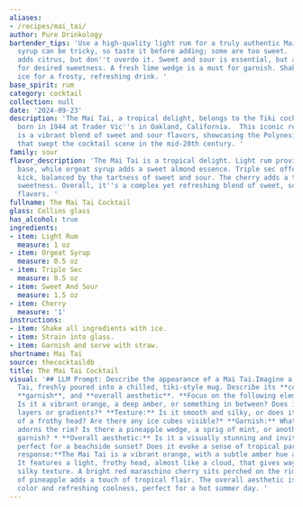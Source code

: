 ```yaml
---
aliases:
- /recipes/mai_tai/
author: Pure Drinkology
bartender_tips: 'Use a high-quality light rum for a truly authentic Mai Tai.  Orgeat
  syrup can be tricky, so taste it before adding; some are too sweet.  Triple Sec
  adds citrus, but don''t overdo it. Sweet and sour is essential, but adjust the amount
  for desired sweetness. A fresh lime wedge is a must for garnish. Shake well with
  ice for a frosty, refreshing drink. '
base_spirit: rum
category: cocktail
collection: null
date: '2024-09-23'
description: 'The Mai Tai, a tropical delight, belongs to the Tiki cocktail family,
  born in 1944 at Trader Vic''s in Oakland, California.  This iconic rum-based cocktail
  is a vibrant blend of sweet and sour flavors, showcasing the Polynesian influence
  that swept the cocktail scene in the mid-20th century. '
family: sour
flavor_description: 'The Mai Tai is a tropical delight. Light rum provides a smooth
  base, while orgeat syrup adds a sweet almond essence. Triple sec offers a citrusy
  kick, balanced by the tartness of sweet and sour. The cherry adds a touch of fruity
  sweetness. Overall, it''s a complex yet refreshing blend of sweet, sour, and exotic
  flavors. '
fullname: The Mai Tai Cocktail
glass: Collins glass
has_alcohol: true
ingredients:
- item: Light Rum
  measure: 1 oz
- item: Orgeat Syrup
  measure: 0.5 oz
- item: Triple Sec
  measure: 0.5 oz
- item: Sweet And Sour
  measure: 1.5 oz
- item: Cherry
  measure: '1'
instructions:
- item: Shake all ingredients with ice.
- item: Strain into glass.
- item: Garnish and serve with straw.
shortname: Mai Tai
source: thecocktaildb
title: The Mai Tai Cocktail
visual: '## LLM Prompt: Describe the appearance of a Mai Tai.Imagine a classic Mai
  Tai, freshly poured into a chilled, tiki-style mug. Describe its **color**, **texture**,
  **garnish**, and **overall aesthetic**. **Focus on the following elements:*** **Color:**
  Is it a vibrant orange, a deep amber, or something in between? Does it have any
  layers or gradients?* **Texture:** Is it smooth and silky, or does it have a bit
  of a frothy head? Are there any ice cubes visible?* **Garnish:** What type of cherry
  adorns the rim? Is there a pineapple wedge, a sprig of mint, or another tropical
  garnish? * **Overall aesthetic:** Is it a visually stunning and inviting cocktail,
  perfect for a beachside sunset? Does it evoke a sense of tropical paradise?**Example
  response:**The Mai Tai is a vibrant orange, with a subtle amber hue at the bottom.
  It features a light, frothy head, almost like a cloud, that gives way to a smooth,
  silky texture. A bright red maraschino cherry sits perched on the rim, while a wedge
  of pineapple adds a touch of tropical flair. The overall aesthetic is one of vibrant
  color and refreshing coolness, perfect for a hot summer day. '
---
```



